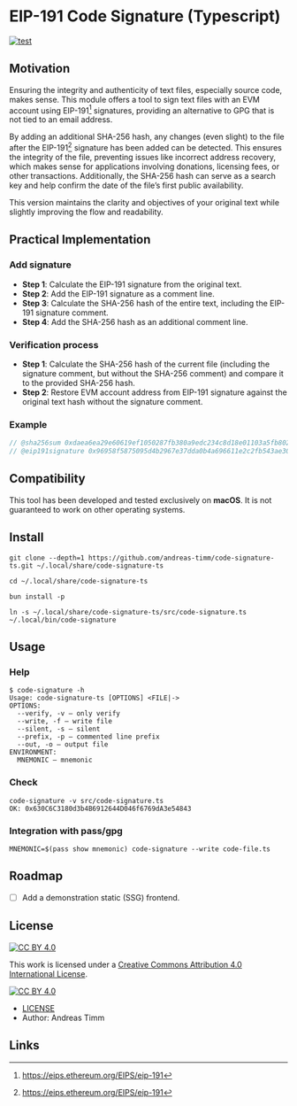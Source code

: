 # EIP-191 Code Signature (Typescript)

[![test](https://github.com/andreas-timm/code-signature-ts/actions/workflows/test.yml/badge.svg)](https://github.com/andreas-timm/code-signature-ts/actions/workflows/test.yml)  

## Motivation
Ensuring the integrity and authenticity of text files, especially source code, makes sense. This module offers a tool to sign text files with an EVM account using EIP-191[^1] signatures, providing an alternative to GPG that is not tied to an email address.

By adding an additional SHA-256 hash, any changes (even slight) to the file after the EIP-191[^1] signature has been added can be detected. This ensures the integrity of the file, preventing issues like incorrect address recovery, which makes sense for applications involving donations, licensing fees, or other transactions. Additionally, the SHA-256 hash can serve as a search key and help confirm the date of the file’s first public availability.

This version maintains the clarity and objectives of your original text while slightly improving the flow and readability.

## Practical Implementation

### Add signature
- **Step 1**: Calculate the EIP-191 signature from the original text.
- **Step 2**: Add the EIP-191 signature as a comment line.
- **Step 3**: Calculate the SHA-256 hash of the entire text, including the EIP-191 signature comment.
- **Step 4**: Add the SHA-256 hash as an additional comment line.

### Verification process
- **Step 1**: Calculate the SHA-256 hash of the current file (including the signature comment, but without the SHA-256 comment) and compare it to the provided SHA-256 hash.
- **Step 2**: Restore EVM account address from EIP-191 signature against the original text hash without the signature comment.

### Example
```ts
// @sha256sum 0xdaea6ea29e60619ef1050287fb380a9edc234c8d18e01103a5fb8027694f91f4
// @eip191signature 0x96958f5875095d4b2967e37dda0b4a696611e2c2fb543ae30be41056f94b97f31d40970caf2ceeec179b2cfe23a7e37a1ef44a817113dc3a368f9296adab93531c
```

## Compatibility
This tool has been developed and tested exclusively on **macOS**. It is not guaranteed to work on other operating systems.

## Install
```shell
git clone --depth=1 https://github.com/andreas-timm/code-signature-ts.git ~/.local/share/code-signature-ts
```
```shell
cd ~/.local/share/code-signature-ts
```
```shell
bun install -p
```
```shell
ln -s ~/.local/share/code-signature-ts/src/code-signature.ts ~/.local/bin/code-signature
```

## Usage
### Help
```shell
$ code-signature -h
Usage: code-signature-ts [OPTIONS] <FILE|->
OPTIONS:
  --verify, -v — only verify
  --write, -f — write file
  --silent, -s — silent
  --prefix, -p — commented line prefix
  --out, -o — output file
ENVIRONMENT:
  MNEMONIC — mnemonic
```

### Check
```shell
code-signature -v src/code-signature.ts
OK: 0x630C6C3180d3b4B6912644D046f6769dA3e54843
```

### Integration with pass/gpg
```shell
MNEMONIC=$(pass show mnemonic) code-signature --write code-file.ts
```

## Roadmap
- [ ] Add a demonstration static (SSG) frontend.

## License
[![CC BY 4.0][cc-by-shield]][cc-by]

This work is licensed under a [Creative Commons Attribution 4.0 International License][cc-by].

[![CC BY 4.0][cc-by-image]][cc-by]

[cc-by]: http://creativecommons.org/licenses/by/4.0/
[cc-by-image]: https://i.creativecommons.org/l/by/4.0/88x31.png
[cc-by-shield]: https://img.shields.io/badge/License-CC%20BY%204.0-lightgrey.svg

- [LICENSE](https://github.com/andreas-timm/code-signature-ts/blob/main/LICENSE)
- Author: Andreas Timm

## Links
[^1]: https://eips.ethereum.org/EIPS/eip-191
